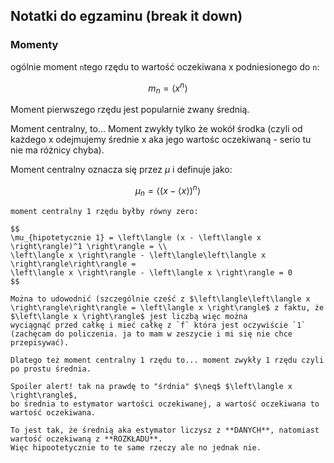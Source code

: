 ## Notatki do egzaminu (break it down)

### Momenty
ogólnie moment `n`tego rzędu to wartość oczekiwana x podniesionego do `n`:

$$
m_n = \left\langle x^n \right\rangle
$$

Moment pierwszego rzędu jest popularnie zwany średnią.

Moment centralny, to... Moment zwykły tylko że wokół środka (czyli od każdego x odejmujemy średnie x aka jego wartośc oczekiwaną - serio tu nie ma różnicy chyba).

Moment centralny oznacza się przez $\mu$ i definuje jako:

$$
\mu_n = \left\langle (x - \left\langle x \right\rangle)^n \right\rangle
$$

```{important}
moment centralny 1 rzędu byłby równy zero:

$$
\mu_{hipotetycznie 1} = \left\langle (x - \left\langle x \right\rangle)^1 \right\rangle = \\
\left\langle x \right\rangle - \left\langle\left\langle x \right\rangle\right\rangle = 
\left\langle x \right\rangle - \left\langle x \right\rangle = 0
$$

Można to udowodnić (szczególnie cześć z $\left\langle\left\langle x \right\rangle\right\rangle = \left\langle x \right\rangle$ z faktu, że $\left\langle x \right\rangle$ jest liczbą więc można
wyciągnąć przed całkę i mieć całkę z `f` która jest oczywiście `1` (zachęcam do policzenia. ja to mam w zeszycie i mi się nie chce przepisywać).

Dlatego też moment centralny 1 rzędu to... moment zwykły 1 rzędu czyli po prostu średnia.
```

```{important}
Spoiler alert! tak na prawdę to "śrdnia" $\neq$ $\left\langle x \right\rangle$,
bo średnia to estymator wartości oczekiwanej, a wartość oczekiwana to wartość oczekiwana.

To jest tak, że średnią aka estymator liczysz z **DANYCH**, natomiast wartość oczekiwaną z **ROZKŁADU**.
Więc hipootetycznie to te same rzeczy ale no jednak nie.
```
